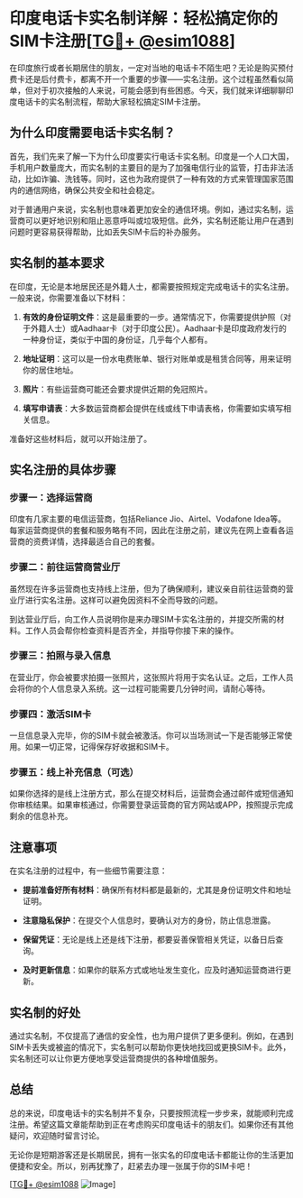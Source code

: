 # 印度电话卡实名制详解：轻松搞定你的SIM卡注册[[TG💪+ @esim1088](https://t.me/s/esim1088)]

在印度旅行或者长期居住的朋友，一定对当地的电话卡不陌生吧？无论是购买预付费卡还是后付费卡，都离不开一个重要的步骤——实名注册。这个过程虽然看似简单，但对于初次接触的人来说，可能会感到有些困惑。今天，我们就来详细聊聊印度电话卡的实名制流程，帮助大家轻松搞定SIM卡注册。

## 为什么印度需要电话卡实名制？

首先，我们先来了解一下为什么印度要实行电话卡实名制。印度是一个人口大国，手机用户数量庞大，而实名制的主要目的是为了加强电信行业的监管，打击非法活动，比如诈骗、洗钱等。同时，这也为政府提供了一种有效的方式来管理国家范围内的通信网络，确保公共安全和社会稳定。

对于普通用户来说，实名制也意味着更加安全的通信环境。例如，通过实名制，运营商可以更好地识别和阻止恶意呼叫或垃圾短信。此外，实名制还能让用户在遇到问题时更容易获得帮助，比如丢失SIM卡后的补办服务。

## 实名制的基本要求

在印度，无论是本地居民还是外籍人士，都需要按照规定完成电话卡的实名注册。一般来说，你需要准备以下材料：

1. **有效的身份证明文件**：这是最重要的一步。通常情况下，你需要提供护照（对于外籍人士）或Aadhaar卡（对于印度公民）。Aadhaar卡是印度政府发行的一种身份证，类似于中国的身份证，几乎每个人都有。
   
2. **地址证明**：这可以是一份水电费账单、银行对账单或是租赁合同等，用来证明你的居住地址。

3. **照片**：有些运营商可能还会要求提供近期的免冠照片。

4. **填写申请表**：大多数运营商都会提供在线或线下申请表格，你需要如实填写相关信息。

准备好这些材料后，就可以开始注册了。

## 实名注册的具体步骤

### 步骤一：选择运营商

印度有几家主要的电信运营商，包括Reliance Jio、Airtel、Vodafone Idea等。每家运营商提供的套餐和服务略有不同，因此在注册之前，建议先在网上查看各运营商的资费详情，选择最适合自己的套餐。

### 步骤二：前往运营商营业厅

虽然现在许多运营商也支持线上注册，但为了确保顺利，建议亲自前往运营商的营业厅进行实名注册。这样可以避免因资料不全而导致的问题。

到达营业厅后，向工作人员说明你是来办理SIM卡实名注册的，并提交所需的材料。工作人员会帮你检查资料是否齐全，并指导你接下来的操作。

### 步骤三：拍照与录入信息

在营业厅，你会被要求拍摄一张照片，这张照片将用于实名认证。之后，工作人员会将你的个人信息录入系统。这一过程可能需要几分钟时间，请耐心等待。

### 步骤四：激活SIM卡

一旦信息录入完毕，你的SIM卡就会被激活。你可以当场测试一下是否能够正常使用。如果一切正常，记得保存好收据和SIM卡。

### 步骤五：线上补充信息（可选）

如果你选择的是线上注册方式，那么在提交材料后，运营商会通过邮件或短信通知你审核结果。如果审核通过，你需要登录运营商的官方网站或APP，按照提示完成剩余的信息补充。

## 注意事项

在实名注册的过程中，有一些细节需要注意：

- **提前准备好所有材料**：确保所有材料都是最新的，尤其是身份证明文件和地址证明。
  
- **注意隐私保护**：在提交个人信息时，要确认对方的身份，防止信息泄露。

- **保留凭证**：无论是线上还是线下注册，都要妥善保管相关凭证，以备日后查询。

- **及时更新信息**：如果你的联系方式或地址发生变化，应及时通知运营商进行更新。

## 实名制的好处

通过实名制，不仅提高了通信的安全性，也为用户提供了更多便利。例如，在遇到SIM卡丢失或被盗的情况下，实名制可以帮助你更快地找回或更换SIM卡。此外，实名制还可以让你更方便地享受运营商提供的各种增值服务。

## 总结

总的来说，印度电话卡的实名制并不复杂，只要按照流程一步步来，就能顺利完成注册。希望这篇文章能帮助到正在考虑购买印度电话卡的朋友们。如果你还有其他疑问，欢迎随时留言讨论。

无论你是短期游客还是长期居民，拥有一张实名的印度电话卡都能让你的生活更加便捷和安全。所以，别再犹豫了，赶紧去办理一张属于你的SIM卡吧！

[[TG💪+ @esim1088](https://t.me/s/esim1088) ![Image](https://i.postimg.cc/4NQfJmqS/Snipaste-2025-05-13-00-14-12.png)]